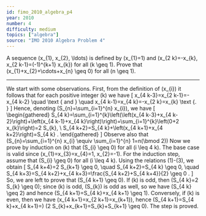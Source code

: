 ```yaml
---
id: fimo_2010_algebra_p4
year: 2010
number: 4
difficulty: medium
topics: ["algebra"]
source: "IMO 2010 Algebra Problem 4"
---
```


A sequence \(x_{1}, x_{2}, \ldots\) is defined by \(x_{1}=1\) and \(x_{2 k}=-x_{k}, x_{2 k-1}=(-1)^{k+1} x_{k}\) for all \(k \geq 1\). Prove that \(x_{1}+x_{2}+\cdots+x_{n} \geq 0\) for all \(n \geq 1\).

---
We start with some observations. First, from the definition of \(x_{i}\) it follows that for each positive integer \(k\) we have
\[
x_{4 k-3}=x_{2 k-1}=-x_{4 k-2} \quad \text { and } \quad x_{4 k-1}=x_{4 k}=-x_{2 k}=x_{k} \text {. }
\]
Hence, denoting \(S_{n}=\sum_{i=1}^{n} x_{i}\), we have
\[
\begin{gathered}
S_{4 k}=\sum_{i=1}^{k}\left(\left(x_{4 k-3}+x_{4 k-2}\right)+\left(x_{4 k-1}+x_{4 k}\right)\right)=\sum_{i=1}^{k}\left(0+2 x_{k}\right)=2 S_{k}, \\
S_{4 k+2}=S_{4 k}+\left(x_{4 k+1}+x_{4 k+2}\right)=S_{4 k} .
\end{gathered}
\]
Observe also that \(S_{n}=\sum_{i=1}^{n} x_{i} \equiv \sum_{i=1}^{n} 1=n(\bmod 2)\)
Now we prove by induction on \(k\) that \(S_{i} \geq 0\) for all \(i \leq 4 k\). The base case is valid since \(x_{1}=x_{3}=x_{4}=1, x_{2}=-1\). For the induction step, assume that \(S_{i} \geq 0\) for all \(i \leq 4 k\). Using the relations (1)-(3), we obtain
\[
S_{4 k+4}=2 S_{k+1} \geq 0, \quad S_{4 k+2}=S_{4 k} \geq 0, \quad S_{4 k+3}=S_{4 k+2}+x_{4 k+3}=\frac{S_{4 k+2}+S_{4 k+4}}{2} \geq 0 .
\]
So, we are left to prove that \(S_{4 k+1} \geq 0\). If \(k\) is odd, then \(S_{4 k}=2 S_{k} \geq 0\); since \(k\) is odd, \(S_{k}\) is odd as well, so we have \(S_{4 k} \geq 2\) and hence \(S_{4 k+1}=S_{4 k}+x_{4 k+1} \geq 1\).
Conversely, if \(k\) is even, then we have \(x_{4 k+1}=x_{2 k+1}=x_{k+1}\), hence \(S_{4 k+1}=S_{4 k}+x_{4 k+1}=\) \(2 S_{k}+x_{k+1}=S_{k}+S_{k+1} \geq 0\). The step is proved.

